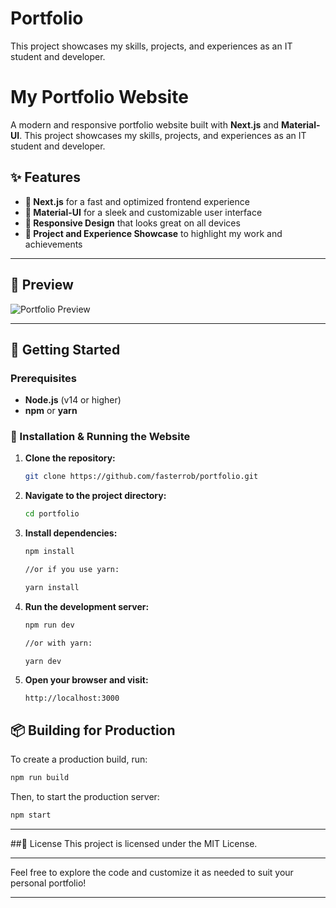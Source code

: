 # Portfolio
This project showcases my skills, projects, and experiences as an IT student and developer.

# My Portfolio Website

A modern and responsive portfolio website built with **Next.js** and **Material-UI**. This project showcases my skills, projects, and experiences as an IT student and developer.

## ✨ Features
- **🚀 Next.js** for a fast and optimized frontend experience
- **🎨 Material-UI** for a sleek and customizable user interface
- **📱 Responsive Design** that looks great on all devices
- **💼 Project and Experience Showcase** to highlight my work and achievements

---

## 📸 Preview
![Portfolio Preview](link-to-your-preview-image)

---

## 🚀 Getting Started

### Prerequisites
- **Node.js** (v14 or higher)
- **npm** or **yarn**

### 🔧 Installation & Running the Website

1. **Clone the repository:**
   ```bash
   git clone https://github.com/fasterrob/portfolio.git
   ```
2. **Navigate to the project directory:**
   ```bash
   cd portfolio
   ```
3. **Install dependencies:**
   ```bash
   npm install

   //or if you use yarn:

   yarn install
   ```
4. **Run the development server:**
   ```bash
   npm run dev

   //or with yarn:

   yarn dev
   ```
5. **Open your browser and visit:**
   ```
   http://localhost:3000
   ```

## 📦 Building for Production
To create a production build, run:

   ```bash
   npm run build
   ```

Then, to start the production server:
   ```bash
   npm start
   ```

---

##📄 License
This project is licensed under the MIT License.
    
---

Feel free to explore the code and customize it as needed to suit your personal portfolio!

---



